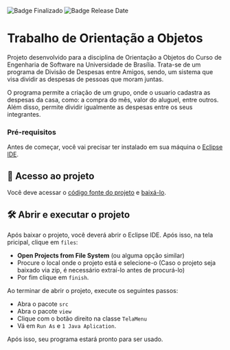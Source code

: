 ![Badge Finalizado](https://img.shields.io/static/v1?label=STATUS&message=FINALIZADO&color=7159c1&style=<STYLE>&logo=<LOGO>)
![Badge Release Date](https://img.shields.io/static/v1?label=RELEASE%20DATE&message=SEPTEMBER%202022&color=7159c1&style=<STYLE>&logo=<LOGO>)

# Trabalho de Orientação a Objetos 

Projeto desenvolvido para a disciplina de Orientação a Objetos do Curso de Engenharia de Software na Universidade de Brasília. Trata-se de um programa de Divisão de Despesas entre Amigos, sendo, um sistema que visa dividir as despesas de pessoas que moram juntas.

O programa permite a criação de um grupo, onde o usuario cadastra as despesas da casa, como: a compra do mês, valor do aluguel, entre outros. Além disso, permite dividir igualmente as despesas entre os seus integrantes.

### Pré-requisitos

Antes de começar, você vai precisar ter instalado em sua máquina o [Eclipse IDE](https://www.eclipse.org/downloads/). 

## 📁 Acesso ao projeto

Você deve acessar o [código fonte do projeto](https://github.com/leonardogonmac/Orientacao_a_Objetos_Trabalho_Java) e [baixá-lo](https://github.com/leonardogonmac/Orientacao_a_Objetos_Trabalho_Java/archive/refs/heads/main.zip).


## 🛠️ Abrir e executar o projeto

Após baixar o projeto, você deverá abrir o Eclipse IDE. Após isso, na tela pricipal, clique em `files`:

- **Open Projects from File System** (ou alguma opção similar)
- Procure o local onde o projeto está e selecione-o (Caso o projeto seja baixado via zip, é necessário extraí-lo antes de procurá-lo)
- Por fim clique em `finish`.

Ao terminar de abrir o projeto, execute os seguintes passos:

- Abra o pacote `src`
- Abra o pacote `view` 
- Clique com o botão direito na classe `TelaMenu`
- Vá em `Run As` e `1 Java Aplication`.

Após isso, seu programa estará pronto para ser usado.
 
